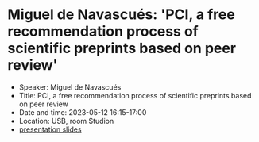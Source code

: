 # Miguel de Navascués: 'PCI, a free recommendation process of scientific preprints based on peer review'

- Speaker: Miguel de Navascués
- Title: PCI, a free recommendation process of scientific preprints based on peer review
- Date and time: 2023-05-12 16:15-17:00
- Location: USB, room Studion
- [presentation slides](20230512_miguel_de_navascues.pdf)

